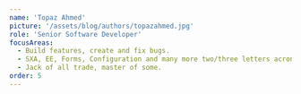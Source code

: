 ```yaml
---
name: 'Topaz Ahmed'
picture: '/assets/blog/authors/topazahmed.jpg'
role: 'Senior Software Developer'
focusAreas:
  - Build features, create and fix bugs.
  - SXA, EE, Forms, Configuration and many more two/three letters acronyms
  - Jack of all trade, master of some.
order: 5
---
```

